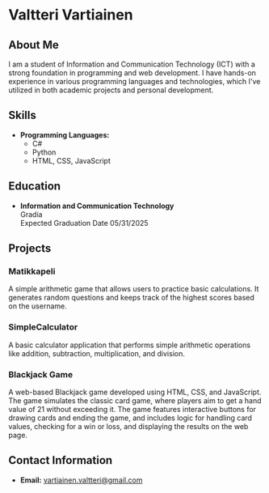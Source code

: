 # **Valtteri Vartiainen**

## **About Me**

I am a student of Information and Communication Technology (ICT) with a strong foundation in programming and web development. I have hands-on experience in various programming languages and technologies, which I've utilized in both academic projects and personal development.

## **Skills**

- **Programming Languages:**
  - C#
  - Python
  - HTML, CSS, JavaScript

## **Education**

- **Information and Communication Technology**  
  Gradia  
  Expected Graduation Date 05/31/2025

## **Projects**

### **Matikkapeli**
A simple arithmetic game that allows users to practice basic calculations. It generates random questions and keeps track of the highest scores based on the username.

### **SimpleCalculator**
A basic calculator application that performs simple arithmetic operations like addition, subtraction, multiplication, and division.

### **Blackjack Game**
A web-based Blackjack game developed using HTML, CSS, and JavaScript. The game simulates the classic card game, where players aim to get a hand value of 21 without exceeding it. The game features interactive buttons for drawing cards and ending the game, and includes logic for handling card values, checking for a win or loss, and displaying the results on the web page.

## **Contact Information**

- **Email:** vartiainen.valtteri@gmail.com
